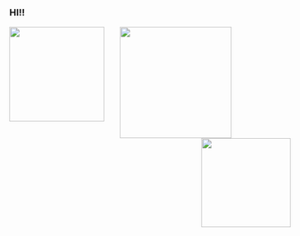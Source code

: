 ### HI!! 
<div> 
    <!-- TODO: &hide_border=true EM AMBOS -->
    <img align="left" height="170rem" src="https://github-readme-stats.vercel.app/api?username=Matheus-Adiel&show_icons=true&theme=great-gatsby&include_all_commits=true&count_private=true&bg_color=0D1117"/>
    <img align="center" height="200" style="margin-left: 25px" src="https://media2.giphy.com/media/v1.Y2lkPTc5MGI3NjExbTBha3llN2YxbGlvczdoNHR0Mjh1bjgwYTkxbXFuMGhpN3FjdmtxbSZlcD12MV9pbnRlcm5hbF9naWZfYnlfaWQmY3Q9cw/ENbHAsqLxzO2GCgh6H/giphy.gif"/>
    <img align="right" height="160rem" src="https://github-readme-stats.vercel.app/api/top-langs/?username=matheus-adiel&layout=compact&langs_count=8&theme=great-gatsby&bg_color=0D1117"/>
</div>


